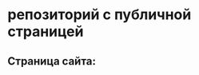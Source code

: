 # репозиторий с публичной страницей
## Страница сайта:
<!-- Здесь будет ссылка на публичную страницу -->